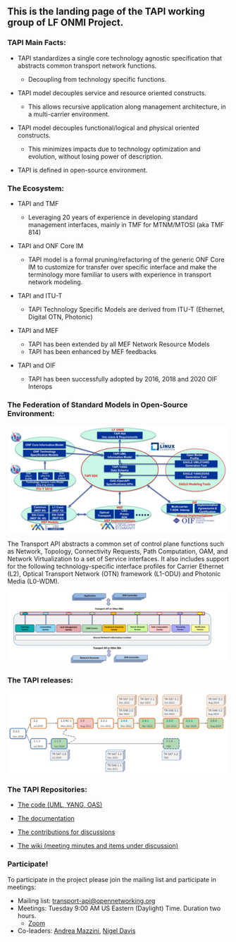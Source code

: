 ## This is the landing page of the TAPI working group of LF ONMI Project.

### TAPI Main Facts:

- TAPI standardizes a single core technology agnostic specification that abstracts common transport network functions.
  + Decoupling from technology specific functions.

- TAPI model decouples service and resource oriented constructs.
  + This allows recursive application along management architecture, in a multi-carrier environment.

- TAPI model decouples functional/logical and physical oriented constructs.
  + This minimizes impacts due to technology optimization and evolution, without losing power of description.

- TAPI is defined in open-source environment.

### The Ecosystem:

- TAPI and TMF
  + Leveraging 20 years of experience in developing standard management interfaces, mainly in TMF for MTNM/MTOSI (aka TMF 814)

- TAPI and ONF Core IM
  + TAPI model is a formal pruning/refactoring of the generic ONF Core IM to customize for transfer over specific interface and make the terminology more familiar to users with experience in transport network modeling.

- TAPI and ITU-T
  + TAPI Technology Specific Models are derived from ITU-T (Ethernet, Digital OTN, Photonic)

- TAPI and MEF
  + TAPI has been extended by all MEF Network Resource Models
  + TAPI has been enhanced by MEF feedbacks
- TAPI and OIF
  + TAPI has been successfully adopted by 2016, 2018 and 2020 OIF Interops

### The Federation of Standard Models in Open-Source Environment:

![](https://github.com/Open-Network-Models-and-Interfaces-ONMI/TAPI-Activities/blob/main/ContributionsForDiscussions/TAPI-Intro_slide1.jpg)

The Transport API abstracts a common set of control plane functions such as Network, Topology, Connectivity Requests, Path Computation, OAM, and Network Virtualization to a set of Service interfaces. It also includes support for the following technology-specific interface profiles for Carrier Ethernet (L2), Optical Transport Network (OTN) framework (L1-ODU) and Photonic Media (L0-WDM).

![](https://github.com/Open-Network-Models-and-Interfaces-ONMI/TAPI-Activities/blob/main/ContributionsForDiscussions/TAPI-Intro_slide3.jpg)

### The TAPI releases:

![](https://github.com/Open-Network-Models-and-Interfaces-ONMI/TAPI-Activities/blob/main/ContributionsForDiscussions/TAPI-Intro_slide2.jpg)

### The TAPI Repositories:

- [The code (UML, YANG, OAS)](https://github.com/Open-Network-Models-and-Interfaces-ONMI/TAPI)

- [The documentation](https://github.com/Open-Network-Models-and-Interfaces-ONMI/TAPI-Documentation)

- [The contributions for discussions](https://github.com/Open-Network-Models-and-Interfaces-ONMI/TAPI-Activities)

- [The wiki (meeting minutes and items under discussion)](https://github.com/Open-Network-Models-and-Interfaces-ONMI/TAPI-Activities/wiki)

### Participate!

To participate in the project please join the mailing list and participate in meetings:
- Mailing list: transport-api@opennetworking.org
- Meetings: Tuesday 9:00 AM US Eastern (Daylight) Time. Duration two hours.
  + [Zoom]( https://zoom-lfx.platform.linuxfoundation.org/meetings/onmi-project)
- Co-leaders: [Andrea Mazzini](andrea.mazzini@nokia.com), [Nigel Davis](ndavis@ciena.com)
